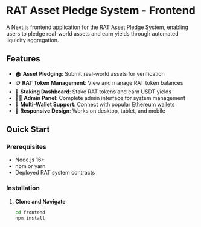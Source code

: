 # RAT Asset Pledge System - Frontend

A Next.js frontend application for the RAT Asset Pledge System, enabling users to pledge real-world assets and earn yields through automated liquidity aggregation.

## Features

- 🏠 **Asset Pledging**: Submit real-world assets for verification
- 🪙 **RAT Token Management**: View and manage RAT token balances
- 🏦 **Staking Dashboard**: Stake RAT tokens and earn USDT yields
- 👨‍💼 **Admin Panel**: Complete admin interface for system management
- 🔗 **Multi-Wallet Support**: Connect with popular Ethereum wallets
- 📱 **Responsive Design**: Works on desktop, tablet, and mobile

## Quick Start

### Prerequisites

- Node.js 16+ 
- npm or yarn
- Deployed RAT system contracts

### Installation

1. **Clone and Navigate**
   ```bash
   cd frontend
   npm install